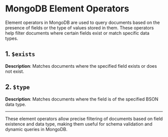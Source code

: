 # MongoDB Element Operators

Element operators in MongoDB are used to query documents based on the presence of fields or the type of values stored in them. These operators help filter documents where certain fields exist or match specific data types.

## 1. `$exists`
**Description**: Matches documents where the specified field exists or does not exist.

## 2. `$type`
**Description**: Matches documents where the field is of the specified BSON data type.

---
These element operators allow precise filtering of documents based on field existence and data type, making them useful for schema validation and dynamic queries in MongoDB.
